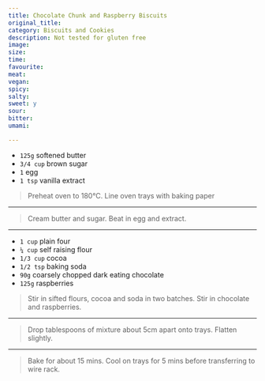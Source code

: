 ```yaml
---
title: Chocolate Chunk and Raspberry Biscuits
original_title:
category: Biscuits and Cookies
description: Not tested for gluten free
image:
size:
time:
favourite:
meat:
vegan:
spicy:
salty:
sweet: y
sour:
bitter:
umami:

---
```


* `125g` softened butter
* `3/4 cup` brown sugar
* `1` egg
* `1 tsp` vanilla extract

>Preheat oven to 180°C. Line oven trays with baking paper

---

>Cream butter and sugar. Beat in egg and extract.

---

* `1 cup` plain four
* `¼ cup` self raising flour
* `1/3 cup` cocoa
* `1/2 tsp` baking soda
* `90g` coarsely chopped dark eating chocolate
* `125g` raspberries

>Stir in sifted flours, cocoa and soda in two batches. Stir in chocolate and raspberries.

---

>Drop tablespoons of mixture about 5cm apart onto trays. Flatten slightly.

---

>Bake for about 15 mins. Cool on trays for 5 mins before transferring to wire rack.